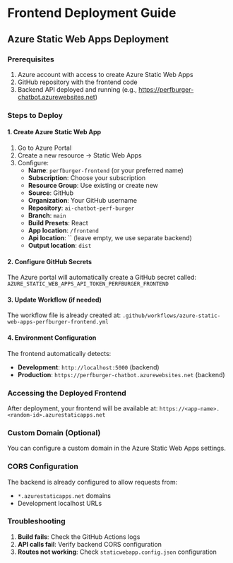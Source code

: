 # Frontend Deployment Guide

## Azure Static Web Apps Deployment

### Prerequisites
1. Azure account with access to create Azure Static Web Apps
2. GitHub repository with the frontend code
3. Backend API deployed and running (e.g., https://perfburger-chatbot.azurewebsites.net)

### Steps to Deploy

#### 1. Create Azure Static Web App
1. Go to Azure Portal
2. Create a new resource → Static Web Apps
3. Configure:
   - **Name**: `perfburger-frontend` (or your preferred name)
   - **Subscription**: Choose your subscription
   - **Resource Group**: Use existing or create new
   - **Source**: GitHub
   - **Organization**: Your GitHub username
   - **Repository**: `ai-chatbot-perf-burger`
   - **Branch**: `main`
   - **Build Presets**: React
   - **App location**: `/frontend`
   - **Api location**: `` (leave empty, we use separate backend)
   - **Output location**: `dist`

#### 2. Configure GitHub Secrets
The Azure portal will automatically create a GitHub secret called:
`AZURE_STATIC_WEB_APPS_API_TOKEN_PERFBURGER_FRONTEND`

#### 3. Update Workflow (if needed)
The workflow file is already created at:
`.github/workflows/azure-static-web-apps-perfburger-frontend.yml`

#### 4. Environment Configuration
The frontend automatically detects:
- **Development**: `http://localhost:5000` (backend)
- **Production**: `https://perfburger-chatbot.azurewebsites.net` (backend)

### Accessing the Deployed Frontend
After deployment, your frontend will be available at:
`https://<app-name>.<random-id>.azurestaticapps.net`

### Custom Domain (Optional)
You can configure a custom domain in the Azure Static Web Apps settings.

### CORS Configuration
The backend is already configured to allow requests from:
- `*.azurestaticapps.net` domains
- Development localhost URLs

### Troubleshooting
1. **Build fails**: Check the GitHub Actions logs
2. **API calls fail**: Verify backend CORS configuration
3. **Routes not working**: Check `staticwebapp.config.json` configuration
